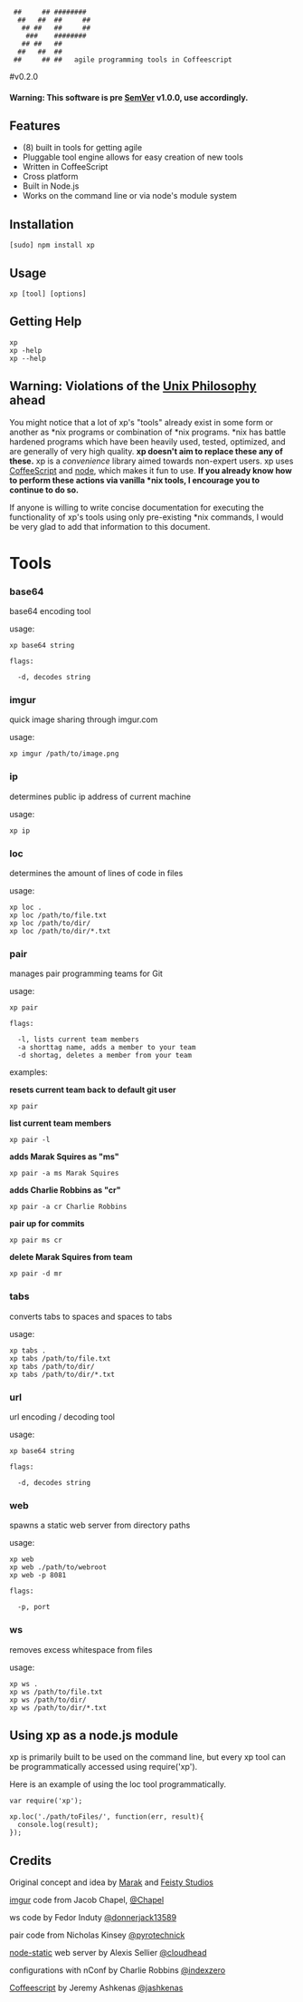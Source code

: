      ##     ## ########                                       
      ##   ##  ##     ##                                      
       ## ##   ##     ##                                      
        ###    ########                                       
       ## ##   ##                                             
      ##   ##  ##                                             
     ##     ## ##   agile programming tools in Coffeescript

#v0.2.0

#### Warning: This software is pre [SemVer](http://semver.org/) v1.0.0, use accordingly.


## Features
  - (8) built in tools for getting agile
  - Pluggable tool engine allows for easy creation of new tools
  - Written in CoffeeScript
  - Cross platform 
  - Built in Node.js
  - Works on the command line or via node's module system

##  Installation
    [sudo] npm install xp

##  Usage
    xp [tool] [options]

## Getting Help

    xp
    xp -help
    xp --help

## Warning: Violations of the <a href="http://en.wikipedia.org/wiki/Unix_philosophy">Unix Philosophy</a> ahead

You might notice that a lot of xp's "tools" already exist in some form or another as \*nix programs or combination of \*nix programs. \*nix has battle hardened programs which have been heavily used, tested, optimized, and are generally of very high quality. **xp doesn't aim to replace these any of these.** xp is a *convenience* library aimed towards non-expert users. xp uses [CoffeeScript](http://coffeescript.com) and [node](http://nodejs.org), which makes it fun to use. **If you already know how to perform these actions via vanilla \*nix tools, I encourage you to continue to do so.** 

If anyone is willing to write concise documentation for executing the functionality of xp's tools using only pre-existing \*nix commands, I would be very glad to add that information to this document.

# Tools


### base64
base64 encoding tool 

usage:

    xp base64 string

    flags:

      -d, decodes string


### imgur

quick image sharing through imgur.com

usage:

    xp imgur /path/to/image.png

### ip

determines public ip address of current machine 

usage:

    xp ip

### loc

determines the amount of lines of code in files

usage:

    xp loc .
    xp loc /path/to/file.txt
    xp loc /path/to/dir/
    xp loc /path/to/dir/*.txt

### pair

manages pair programming teams for Git   

usage:

    xp pair

    flags:

      -l, lists current team members
      -a shorttag name, adds a member to your team
      -d shortag, deletes a member from your team

examples:

**resets current team back to default git user**

    xp pair

**list current team members**

    xp pair -l

**adds Marak Squires as "ms"**

    xp pair -a ms Marak Squires

**adds Charlie Robbins as "cr"**

    xp pair -a cr Charlie Robbins

**pair up for commits**

    xp pair ms cr

**delete Marak Squires from team**

    xp pair -d mr


     

### tabs
converts tabs to spaces and spaces to tabs

usage:

    xp tabs .
    xp tabs /path/to/file.txt
    xp tabs /path/to/dir/
    xp tabs /path/to/dir/*.txt


### url

url encoding / decoding tool  

usage:

    xp base64 string

    flags:

      -d, decodes string
  
### web
spawns a static web server from directory paths

usage:
     
    xp web
    xp web ./path/to/webroot
    xp web -p 8081

    flags:

      -p, port


### ws
removes excess whitespace from files

usage:

    xp ws .
    xp ws /path/to/file.txt
    xp ws /path/to/dir/
    xp ws /path/to/dir/*.txt


## Using xp as a node.js module

xp is primarily built to be used on the command line, but every xp tool can be programmatically accessed using require('xp').

Here is an example of using the loc tool programmatically.

    var require('xp');

    xp.loc('./path/toFiles/', function(err, result){
      console.log(result);
    });

## Credits

Original concept and idea by [Marak](https://github.com/marak) and [Feisty Studios](https://github.com/feisty)

[imgur](http://imgur.com) code from Jacob Chapel, [@Chapel](https://github.com/chapel)

ws code by Fedor Induty [@donnerjack13589](https://github.com/donnerjack13589)

pair code from Nicholas Kinsey [@pyrotechnick](https://github.com/pyrotechnick)

[node-static](http://github.com/cloudhead/node-static) web server by Alexis Sellier [@cloudhead](https://github.com/cloudhead)

configurations with nConf by Charlie Robbins [@indexzero](http://github.com/indexzero/nconf)

[Coffeescript](http://Coffeescript.com) by Jeremy Ashkenas [@jashkenas](https://github.com/jashkenas)
